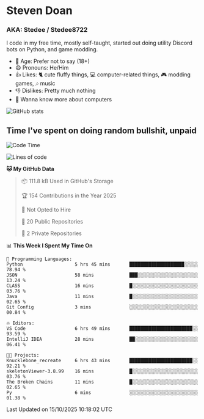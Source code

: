 # Steven Doan
### AKA: Stedee / Stedee8722
I code in my free time, mostly self-taught, started out doing utility Discord bots on Python, and game modding.

- 🤔 Age: Prefer not to say (18+)
- 😄 Pronouns: He/Him
- 👍 Likes: 🐈 cute fluffy things, 💻 computer-related things, 🎮 modding games, 🎶 music
- 👎 Dislikes: Pretty much nothing
- 🥹 Wanna know more about computers

![GitHub stats](https://github-readme-stats-iota-mocha-40.vercel.app/api?username=Stedee8722&show=prs_merged,prs_merged_percentage&show_icons=true&theme=transparent)

## Time I've spent on doing random bullshit, unpaid
<!--START_SECTION:Time I've spent on doing random bullshit, unpaid-->
![Code Time](http://img.shields.io/badge/Code%20Time-360%20hrs%201%20min-blue)

![Lines of code](https://img.shields.io/badge/From%20Hello%20World%20I%27ve%20Written-91.7%20thousand%20lines%20of%20code-blue)

**🐱 My GitHub Data** 

> 📦 111.8 kB Used in GitHub's Storage 
 > 
> 🏆 154 Contributions in the Year 2025
 > 
> 🚫 Not Opted to Hire
 > 
> 📜 20 Public Repositories 
 > 
> 🔑 2 Private Repositories 
 > 
📊 **This Week I Spent My Time On** 

```text
💬 Programming Languages: 
Python                   5 hrs 45 mins       ████████████████████░░░░░   78.94 % 
JSON                     58 mins             ███░░░░░░░░░░░░░░░░░░░░░░   13.24 % 
CLASS                    16 mins             █░░░░░░░░░░░░░░░░░░░░░░░░   03.76 % 
Java                     11 mins             █░░░░░░░░░░░░░░░░░░░░░░░░   02.65 % 
Git Config               3 mins              ░░░░░░░░░░░░░░░░░░░░░░░░░   00.84 % 

🔥 Editors: 
VS Code                  6 hrs 49 mins       ███████████████████████░░   93.59 % 
IntelliJ IDEA            28 mins             ██░░░░░░░░░░░░░░░░░░░░░░░   06.41 % 

🐱‍💻 Projects: 
Knucklebone_recreate     6 hrs 43 mins       ███████████████████████░░   92.21 % 
skeletonViewer-3.8.99    16 mins             █░░░░░░░░░░░░░░░░░░░░░░░░   03.76 % 
The Broken Chains        11 mins             █░░░░░░░░░░░░░░░░░░░░░░░░   02.65 % 
Py                       6 mins              ░░░░░░░░░░░░░░░░░░░░░░░░░   01.38 % 
```


 Last Updated on 15/10/2025 10:18:02 UTC
<!--END_SECTION:Time I've spent on doing random bullshit, unpaid-->
